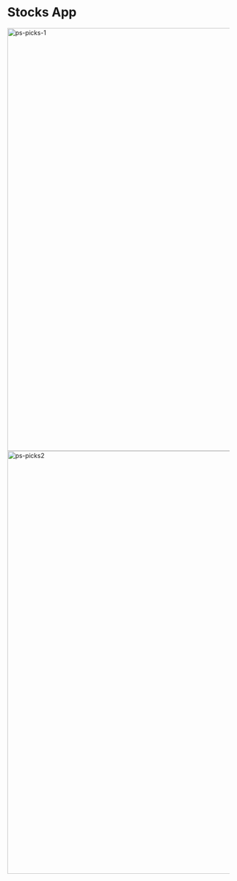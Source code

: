 # Stocks App

<img width="960" alt="ps-picks-1" src="https://github.com/deseanward/Stocks-App/assets/139034534/cd14da38-f600-4d96-9cbd-90603378a9cd">

<img width="960" alt="ps-picks2" src="https://github.com/deseanward/Stocks-App/assets/139034534/23d3de5c-60eb-4275-9cec-fce395d9a69a">
